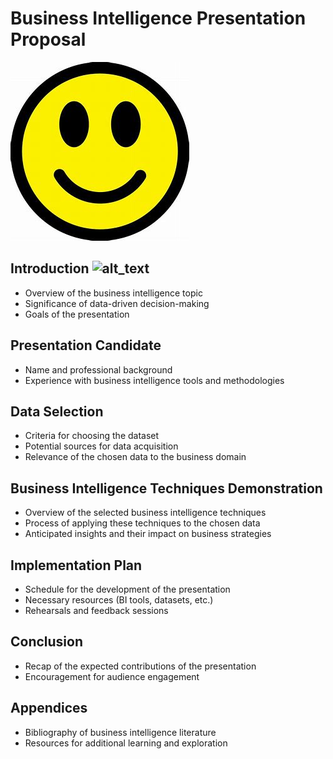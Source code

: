 # Business Intelligence Presentation Proposal
![My Smile](https://github.com/Bampet2003/BampetCapstone/blob/main/OIP.jpg?raw=True)

## Introduction <img src="[url_to_image](https://github.com/Bampet2003/BampetCapstone/blob/main/OIP.jpg" alt="alt_text" width="desired_width" height="desired_height">
- Overview of the business intelligence topic
- Significance of data-driven decision-making
- Goals of the presentation

## Presentation Candidate
- Name and professional background
- Experience with business intelligence tools and methodologies

## Data Selection
- Criteria for choosing the dataset
- Potential sources for data acquisition
- Relevance of the chosen data to the business domain

## Business Intelligence Techniques Demonstration
- Overview of the selected business intelligence techniques
- Process of applying these techniques to the chosen data
- Anticipated insights and their impact on business strategies

## Implementation Plan
- Schedule for the development of the presentation
- Necessary resources (BI tools, datasets, etc.)
- Rehearsals and feedback sessions

## Conclusion
- Recap of the expected contributions of the presentation
- Encouragement for audience engagement

## Appendices
- Bibliography of business intelligence literature
- Resources for additional learning and exploration
